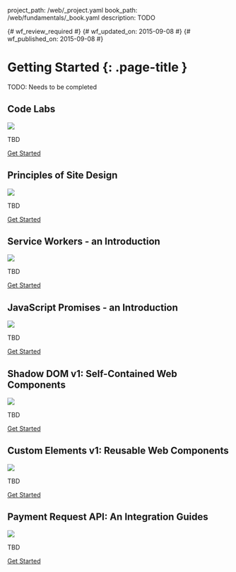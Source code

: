 project_path: /web/_project.yaml
book_path: /web/fundamentals/_book.yaml
description: TODO

{# wf_review_required #}
{# wf_updated_on: 2015-09-08 #}
{# wf_published_on: 2015-09-08 #}

# Getting Started {: .page-title }

TODO: Needs to be completed

## Code Labs

<img src="https://placehold.it/300x200" class="attempt-right">

TBD

[Get Started](tbd/)

<div style="clear:both;"></div>

## Principles of Site Design

<img src="https://placehold.it/300x200" class="attempt-right">

TBD

[Get Started](tbd/)

<div style="clear:both;"></div>

## Service Workers - an Introduction

<img src="https://placehold.it/300x200" class="attempt-right">

TBD

[Get Started](tbd/)

<div style="clear:both;"></div>

## JavaScript Promises - an Introduction

<img src="https://placehold.it/300x200" class="attempt-right">

TBD

[Get Started](tbd/)

<div style="clear:both;"></div>

## Shadow DOM v1: Self-Contained Web Components

<img src="https://placehold.it/300x200" class="attempt-right">

TBD

[Get Started](tbd/)

<div style="clear:both;"></div>

## Custom Elements v1: Reusable Web Components

<img src="https://placehold.it/300x200" class="attempt-right">

TBD

[Get Started](tbd/)

<div style="clear:both;"></div>

## Payment Request API: An Integration Guides

<img src="https://placehold.it/300x200" class="attempt-right">

TBD

[Get Started](tbd/)

<div style="clear:both;"></div>
